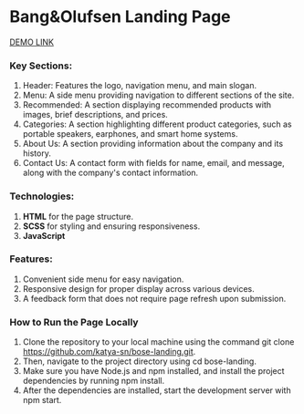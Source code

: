 # Bang&Olufsen Landing Page

[DEMO LINK]()

### Key Sections:

1. Header: Features the logo, navigation menu, and main slogan.
2. Menu: A side menu providing navigation to different sections of the site.
3. Recommended: A section displaying recommended products with images, brief descriptions, and prices.
4. Categories: A section highlighting different product categories, such as portable speakers, earphones, and smart home systems.
5. About Us: A section providing information about the company and its history.
6. Contact Us: A contact form with fields for name, email, and message, along with the company's contact information.

### Technologies:

1. **HTML** for the page structure.
2. **SCSS** for styling and ensuring responsiveness.
3. **JavaScript**

### Features:

1. Convenient side menu for easy navigation.
2. Responsive design for proper display across various devices.
3. A feedback form that does not require page refresh upon submission.

### How to Run the Page Locally

1. Clone the repository to your local machine using the command git clone https://github.com/katya-sn/bose-landing.git.
2. Then, navigate to the project directory using cd bose-landing.
3. Make sure you have Node.js and npm installed, and install the project dependencies by running npm install.
4. After the dependencies are installed, start the development server with npm start.
